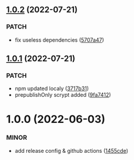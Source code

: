 ## [1.0.2](https://github.com/bimdata/guided-tour-components/compare/v1.0.1...v1.0.2) (2022-07-21)


### PATCH

* fix useless dependencies ([5707a47](https://github.com/bimdata/guided-tour-components/commit/5707a47a1b1a4bc4c339604893fd989776ff3230))

## [1.0.1](https://github.com/bimdata/guided-tour-components/compare/v1.0.0...v1.0.1) (2022-07-21)


### PATCH

* npm updated localy ([3717b31](https://github.com/bimdata/guided-tour-components/commit/3717b31f54f70e92ce8294f177144495b6578464))
* prepublishOnly scrypt added ([9fa7412](https://github.com/bimdata/guided-tour-components/commit/9fa741243011eeb3efa0e543891f745ac82d9a96))

# 1.0.0 (2022-06-03)


### MINOR

* add release config & github actions ([1455cde](https://github.com/bimdata/guided-tour-components/commit/1455cde3bec19be19c00b5ab23a366ae6d874023))
